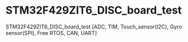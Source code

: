 # STM32F429ZIT6_DISC_board_test
STM32F429ZIT6_DISC_board_test [ADC, TIM, Touch_sensor(I2C), Gyro sensor(SPI), Free RTOS, CAN, UART]
